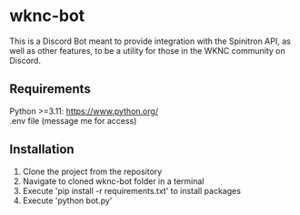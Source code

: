 # wknc-bot
This is a Discord Bot meant to provide integration with the Spinitron API, as well as other features,
to be a utility for those in the WKNC community on Discord.
## Requirements
Python >=3.11: https://www.python.org/  
.env file (message me for access)
## Installation
1. Clone the project from the repository
2. Navigate to cloned wknc-bot folder in a terminal
3. Execute 'pip install -r requirements.txt' to install packages
4. Execute 'python bot.py'
